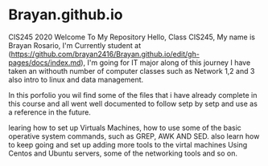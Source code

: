 # Brayan.github.io
CIS245 2020
Welcome To My Repository
Hello, Class CIS245, My name is Brayan Rosario, I'm Currently student at (https://github.com/brayan2416/Brayan.github.io/edit/gh-pages/docs/index.md), I'm going for IT major along of this journey I have taken an withouth number of computer classes such as Network 1,2 and 3 also intro to linux and data management.

In this porfolio you wil find some of the files that i have already complete in this course and all went well documented to follow setp by setp and use as a reference in the future.

learing how to set up Virtuals Machines, how to use some of the basic operative system commands, such as GREP, AWK AND SED. also learn how to keep going and set up adding more tools to the virtal machines Using Centos and Ubuntu servers, some of the networking tools and so on.
